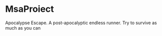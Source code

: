# MsaProiect
Apocalypse Escape.
A post-apocalyptic endless runner.
Try to survive as much as you can 
